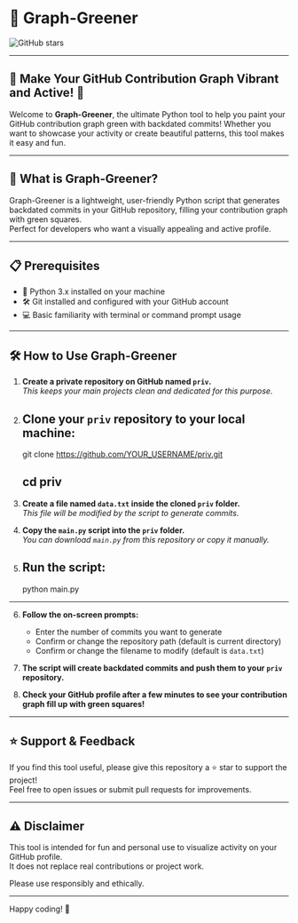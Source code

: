 
# 🌿 Graph-Greener

![GitHub stars](https://img.shields.io/github/stars/Balram-1/graph-greener?style=social)

---

## 🌟 Make Your GitHub Contribution Graph Vibrant and Active! 🌟

Welcome to **Graph-Greener**, the ultimate Python tool to help you paint your GitHub contribution graph green with backdated commits! Whether you want to showcase your activity or create beautiful patterns, this tool makes it easy and fun.

---

## 🚀 What is Graph-Greener?

Graph-Greener is a lightweight, user-friendly Python script that generates backdated commits in your GitHub repository, filling your contribution graph with green squares.  
Perfect for developers who want a visually appealing and active profile.

---

## 📋 Prerequisites

- 🐍 Python 3.x installed on your machine  
- 🛠️ Git installed and configured with your GitHub account  
- 💻 Basic familiarity with terminal or command prompt usage  

---

## 🛠️ How to Use Graph-Greener

1. **Create a private repository on GitHub named `priv`.**  
   _This keeps your main projects clean and dedicated for this purpose._

2. **Clone your `priv` repository to your local machine:**
   ---
   git clone https://github.com/YOUR_USERNAME/priv.git

   cd priv
   ---

3. **Create a file named `data.txt` inside the cloned `priv` folder.**  
   _This file will be modified by the script to generate commits._

4. **Copy the `main.py` script into the `priv` folder.**  
   _You can download `main.py` from this repository or copy it manually._

5. **Run the script:**
   ---
   python main.py
  ---

6. **Follow the on-screen prompts:**  
   - Enter the number of commits you want to generate  
   - Confirm or change the repository path (default is current directory)  
   - Confirm or change the filename to modify (default is `data.txt`)

7. **The script will create backdated commits and push them to your `priv` repository.**

8. **Check your GitHub profile after a few minutes to see your contribution graph fill up with green squares!**

---

## ⭐ Support & Feedback

If you find this tool useful, please give this repository a ⭐ star to support the project!  
Feel free to open issues or submit pull requests for improvements.

---

## ⚠️ Disclaimer

This tool is intended for fun and personal use to visualize activity on your GitHub profile.  
It does not replace real contributions or project work.

Please use responsibly and ethically.

---

Happy coding! 🚀


